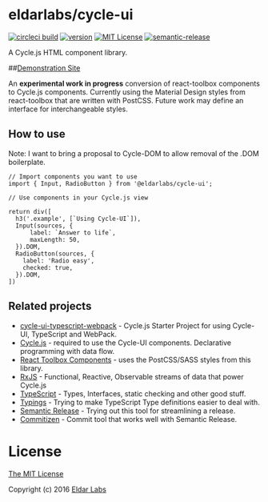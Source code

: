 eldarlabs/cycle-ui
====
[![circleci build](https://circleci.com/gh/eldarlabs/cycle-ui.svg?style=shield)](https://circleci.com/gh/eldarlabs/cycle-ui)
[![version](https://img.shields.io/npm/v/@eldarlabs/cycle-ui.svg)](http://npm.im/@eldarlabs/cycle-ui)
[![MIT License](https://img.shields.io/npm/l/starwars-names.svg)](https://raw.githubusercontent.com/eldarlabs/cycle-ui/master/LICENSE)
[![semantic-release](https://img.shields.io/badge/%20%20%F0%9F%93%A6%F0%9F%9A%80-semantic--release-e10079.svg)](https://github.com/semantic-release/semantic-release)

A Cycle.js HTML component library.

##[Demonstration Site](http://eldarlabs.github.io/cycle-ui-typescript-webpack/)

An **experimental work in progress** conversion of react-toolbox components to
Cycle.js components. Currently using the Material Design styles from react-toolbox that are written with PostCSS. Future work may define an interface for interchangeable styles.

How to use
----------

Note: I want to bring a proposal to Cycle-DOM to allow removal of the .DOM boilerplate.

    // Import components you want to use
    import { Input, RadioButton } from '@eldarlabs/cycle-ui';

    // Use components in your Cycle.js view

    return div([
      h3('.example', [`Using Cycle-UI`]),
      Input(sources, {
          label: `Answer to life`,
          maxLength: 50,
      }).DOM,
      RadioButton(sources, {
        label: 'Radio easy',
        checked: true,
      }).DOM,
    ])



Related projects
----------------

- [cycle-ui-typescript-webpack](https://github.com/eldarlabs/cycle-ui-typescript-webpack) - Cycle.js Starter Project for using Cycle-UI, TypeScript and WebPack.
- [Cycle.js](http://cycle.js.org) - required to use the Cycle-UI components. Declarative programming with data flow.
- [React Toolbox Components](http://react-toolbox.com/#/components) - uses the PostCSS/SASS styles from this library.
- [RxJS](http://reactivex.io/intro.html) - Functional, Reactive, Observable streams of data that power Cycle.js
- [TypeScript](http://www.typescriptlang.org/Handbook) - Types, Interfaces, static checking and other good stuff.
- [Typings](https://github.com/typings/typings) - Trying to make TypeScript Type definitions easier to deal with.
- [Semantic Release](https://github.com/semantic-release/semantic-release) - Trying out this tool for streamlining a release.
- [Commitizen](https://github.com/commitizen/cz-cli) - Commit tool that works well with Semantic Release.

License
=======

[The MIT License](https://raw.githubusercontent.com/eldarlabs/cycle-ui/master/LICENSE)

Copyright (c) 2016 [Eldar Labs](https://eldarlabs.com)
